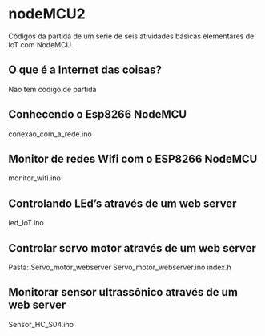 # nodeMCU2
Códigos da partida de um serie de seis atividades básicas elementares de IoT com NodeMCU.

## O que é a Internet das coisas?
Não tem codigo de partida

## Conhecendo o Esp8266 NodeMCU
conexao_com_a_rede.ino

## Monitor de redes Wifi com o ESP8266 NodeMCU
monitor_wifi.ino

## Controlando LEd’s através de um web server
led_IoT.ino

## Controlar servo motor através de um web server
Pasta: Servo_motor_webserver
	Servo_motor_webserver.ino
	index.h

## Monitorar sensor ultrassônico através de um web server
Sensor_HC_S04.ino
